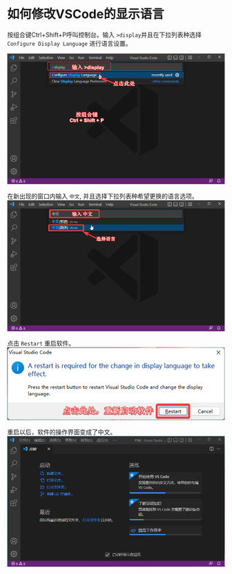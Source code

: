 # 如何修改VSCode的显示语言

按组合键Ctrl+Shift+P呼叫控制台。输入 `>display`并且在下拉列表种选择 `Configure Display Language` 进行语言设置。

![img](images/display更改语言.png)

在新出现的窗口内输入 `中文`, 并且选择下拉列表种希望更换的语言选项。
![img](images/display选择语言.png)

点击 `Restart` 重启软件。
![img](images/display重启软件.png)

重启以后，软件的操作界面变成了中文。
![](images/display完成.png)